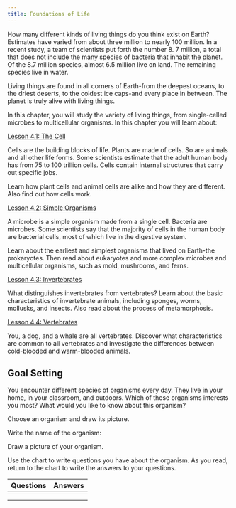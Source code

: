 ```yaml
---
title: Foundations of Life
---
```

How many different kinds of living things do you think exist on Earth? Estimates have varied from about three million to nearly 100 million. In a recent study, a team of scientists put forth the number 8. 7 million, a total that does not include the many species of bacteria that inhabit the planet. Of the 8.7 million species, almost 6.5 million live on land. The remaining species live in water.

Living things are found in all corners of Earth-from the deepest oceans, to the driest deserts, to the coldest ice caps-and every place in between. The planet is truly alive with living things.

In this chapter, you will study the variety of living things, from single-celled microbes to multicellular organisms. In this chapter you will learn about:

[Lesson 4.1: The Cell](lesson-4.1)

Cells are the building blocks of life. Plants are made of cells. So are animals and all other life forms. Some scientists estimate that the adult human body has from 75 to 100 trillion cells. Cells contain internal structures that carry out specific jobs.

Learn how plant cells and animal cells are alike and how they are different. Also find out how cells work.

[Lesson 4.2: Simple Organisms](lesson-4.2)

A microbe is a simple organism made from a single cell. Bacteria are microbes. Some scientists say that the majority of cells in the human body are bacterial cells, most of which live in the digestive system.

Learn about the earliest and simplest organisms that lived on Earth-the prokaryotes. Then read about eukaryotes and more complex microbes and multicellular organisms, such as mold, mushrooms, and ferns.

[Lesson 4.3: Invertebrates](lesson-4.3)

What distinguishes invertebrates from vertebrates? Learn about the basic characteristics of invertebrate animals, including sponges, worms, mollusks, and insects. Also read about the process of metamorphosis.

[Lesson 4.4: Vertebrates](lesson-4.4)

You, a dog, and a whale are all vertebrates. Discover what characteristics are common to all vertebrates and investigate the differences between cold-blooded and warm-blooded animals.

## Goal Setting

You encounter different species of organisms every day. They live in your home, in your classroom, and outdoors. Which of these organisms interests you most? What would you like to know about this organism?

Choose an organism and draw its picture.

Write the name of the organism:

Draw a picture of your organism.

Use the chart to write questions you have about the organism. As you read, return to the chart to write the answers to your questions.

| Questions | Answers |
|:-:|:-:|
|  |  |
|  |  |
|  |  |